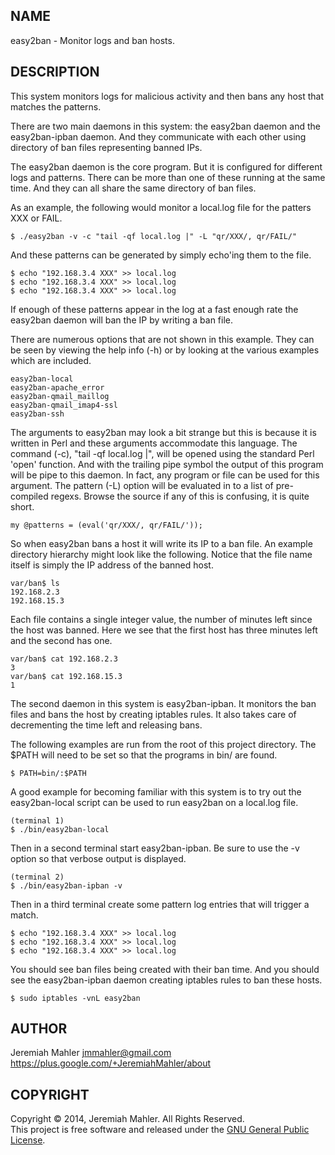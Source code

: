 
NAME
----

easy2ban - Monitor logs and ban hosts.

DESCRIPTION
-----------

This system monitors logs for malicious activity and then
bans any host that matches the patterns.

There are two main daemons in this system: the easy2ban daemon
and the easy2ban-ipban daemon.  And they communicate with each
other using directory of ban files representing banned IPs.

The easy2ban daemon is the core program.  But it is configured
for different logs and patterns.  There can be more than
one of these running at the same time.  And they can all share
the same directory of ban files.

As an example, the following would monitor a local.log file for
the patters XXX or FAIL.

    $ ./easy2ban -v -c "tail -qf local.log |" -L "qr/XXX/, qr/FAIL/"

And these patterns can be generated by simply echo'ing them to the file.

    $ echo "192.168.3.4 XXX" >> local.log
    $ echo "192.168.3.4 XXX" >> local.log
    $ echo "192.168.3.4 XXX" >> local.log

If enough of these patterns appear in the log at a fast enough rate the
easy2ban daemon will ban the IP by writing a ban file.

There are numerous options that are not shown in this example.
They can be seen by viewing the help info (-h) or by looking at
the various examples which are included.

    easy2ban-local
    easy2ban-apache_error
    easy2ban-qmail_maillog
    easy2ban-qmail_imap4-ssl
    easy2ban-ssh

The arguments to easy2ban may look a bit strange but this is because it
is written in Perl and these arguments accommodate this language.
The command (-c), "tail -qf local.log |", will be opened using the standard
Perl 'open' function.  And with the trailing pipe symbol the output of
this program will be pipe to this daemon.  In fact, any program or file
can be used for this argument.  The pattern (-L) option will be evaluated
in to a list of pre-compiled regexs.  Browse the source if any of this
is confusing, it is quite short.

    my @patterns = (eval('qr/XXX/, qr/FAIL/'));

So when easy2ban bans a host it will write its IP to a ban file.
An example directory hierarchy might look like the following.
Notice that the file name itself is simply the IP address of the
banned host.

    var/ban$ ls
    192.168.2.3
    192.168.15.3

Each file contains a single integer value, the number of minutes
left since the host was banned.  Here we see that the first host
has three minutes left and the second has one.

    var/ban$ cat 192.168.2.3
    3
    var/ban$ cat 192.168.15.3
    1

The second daemon in this system is easy2ban-ipban.
It monitors the ban files and bans the host by creating iptables rules.
It also takes care of decrementing the time left and releasing bans.

The following examples are run from the root of this project directory.
The $PATH will need to be set so that the programs in bin/ are found.

    $ PATH=bin/:$PATH

A good example for becoming familiar with this system is to try
out the easy2ban-local script can be used to run easy2ban on a local.log file.

    (terminal 1)
    $ ./bin/easy2ban-local

Then in a second terminal start easy2ban-ipban.
Be sure to use the -v option so that verbose output is displayed.

    (terminal 2)
    $ ./bin/easy2ban-ipban -v

Then in a third terminal create some pattern log entries that will trigger
a match.

    $ echo "192.168.3.4 XXX" >> local.log
    $ echo "192.168.3.4 XXX" >> local.log
    $ echo "192.168.3.4 XXX" >> local.log

You should see ban files being created with their ban time.
And you should see the easy2ban-ipban daemon creating iptables rules
to ban these hosts.

    $ sudo iptables -vnL easy2ban

AUTHOR
------

Jeremiah Mahler <jmmahler@gmail.com>
https://plus.google.com/+JeremiahMahler/about

COPYRIGHT
---------

Copyright &copy; 2014, Jeremiah Mahler.  All Rights Reserved.<br>
This project is free software and released under
the [GNU General Public License][gpl].

 [gpl]: http://www.gnu.org/licenses/gpl.html

